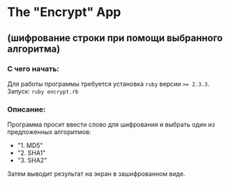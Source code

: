 # The "Encrypt" App
## (шифрование строки при помощи выбранного алгоритма)
### С чего начать:
Для работы программы требуется установка `ruby` версии `>= 2.3.3`.  
Запуск: `ruby encrypt.rb`
### Описание:
Программа просит ввести слово для шифрования и выбрать один из предложенных алгоритмов:  
- "1. MD5"
- "2. SHA1"
- "3. SHA2"

Затем выводит результат на экран в зашифрованном виде.
